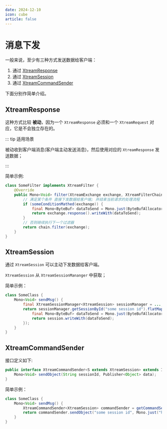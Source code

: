 ```yaml
---
date: 2024-12-10
icon: cube
article: false
---
```


# 消息下发

一般来说，至少有三种方式发送数据给客户端：

1. 通过 [XtreamResponse](#xtreamresponse)
2. 通过 [XtreamSession](#xtreamsession)
3. 通过 [XtreamCommandSender](#xtreamcommandsender)

下面分别作简单介绍。

## XtreamResponse

这种方式比较 **被动**，因为一个 `XtreamResponse` 必须和一个 `XtreamRequest` 对应，它是不会独立存在的。

::: tip 适用场景

被动收到客户端消息(客户端主动发送消息)，然后使用对应的 `XtreamResponse` 发送数据；

:::

简单示例:

```java
class SomeFilter implements XtreamFilter {
    @Override
    public Mono<Void> filter(XtreamExchange exchange, XtreamFilterChain chain) {
        // 满足某个条件 直接下发数据给客户端; 并结束当前请求的处理流程
        if (someConditionMathed(exchange)) {
            final Mono<ByteBuf> dataToSend = Mono.just(ByteBufAllocator.DEFAULT.buffer().writeBytes("hello".getBytes()));
            return exchange.response().writeWith(dataToSend);
        }
        // 否则继续执行下一个过滤器
        return chain.filter(exchange);
    }
}
```

## XtreamSession

通过 `XtreamSession` 可以主动下发数据给客户端。

`XtreamSession` 从 `XtreamSessionMananger` 中获取；

简单示例：

```java
class SomeClass {
    Mono<Void> sendMsg() {
        final XtreamSessionManager<XtreamSession> sessionManager = ...;
        return sessionManager.getSessionById("some session id").flatMap(session -> {
            final Mono<ByteBuf> dataToSend = Mono.just(ByteBufAllocator.DEFAULT.buffer().writeBytes("hello".getBytes()));
            return session.writeWith(dataToSend);
        });
    }
}
```

## XtreamCommandSender

接口定义如下:

```java
public interface XtreamCommandSender<S extends XtreamSession> extends InternalXtreamCommandSender<S> {
    Mono<Void> sendObject(String sessionId, Publisher<Object> data);
}
```

简单示例：

```java
class SomeClass {
    Mono<Void> sendMsg() {
        XtreamCommandSender<XtreamSession> commandSender = getCommandSender();
        return commandSender.sendObject("some session id", Mono.just("hello"));
    }
}
```
